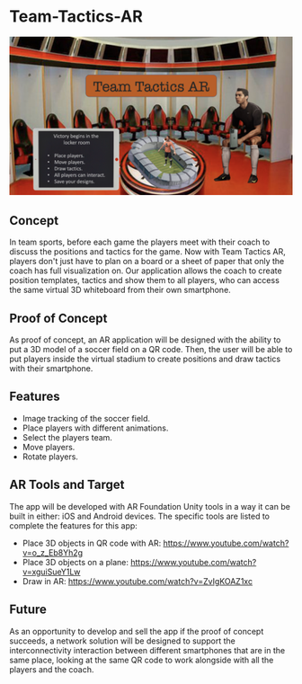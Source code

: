 # Team-Tactics-AR

<p align="center">
  <img src="Images/Team_Tactics_Concept.png">
</p>

## Concept
In team sports, before each game the players meet with their coach to discuss the positions and tactics for the game. Now with Team Tactics AR, players don't just have to plan on a board or a sheet of paper that only the coach has full visualization on. Our application allows the coach to create position templates, tactics and show them to all players, who can access the same virtual 3D whiteboard from their own smartphone.

## Proof of Concept
As proof of concept, an AR application will be designed with the ability to put a 3D model of a soccer field on a QR code. Then, the user will be able to put players inside the virtual stadium to create positions and draw tactics with their smartphone.

## Features
- Image tracking of the soccer field.
- Place players with different animations.
- Select the players team.
- Move players.
- Rotate players.


## AR Tools and Target
The app will be developed with AR Foundation Unity tools in a way it can be built in either: iOS and Android devices. The specific tools are listed to complete the features for this app:
- Place 3D objects in QR code with AR: https://www.youtube.com/watch?v=o_z_Eb8Yh2g
- Place 3D objects on a plane: https://www.youtube.com/watch?v=xguiSueY1Lw
- Draw in AR: https://www.youtube.com/watch?v=ZvIgKOAZ1xc

## Future
As an opportunity to develop and sell the app if the proof of concept succeeds, a network solution will be designed to support the interconnectivity interaction between different smartphones that are in the same place, looking at the same QR code to work alongside with all the players and the coach.



